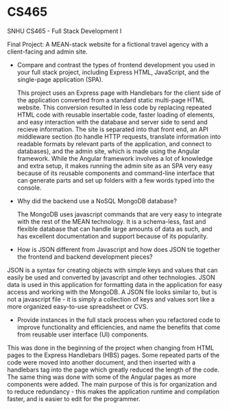 # CS465
SNHU CS465 - Full Stack Development I

Final Project: A MEAN-stack website for a fictional travel agency with a client-facing and admin site.

- Compare and contrast the types of frontend development you used in your full stack project, including Express HTML, JavaScript, and the single-page application (SPA).

  This project uses an Express page with Handlebars for the client side of the application converted from a standard static multi-page HTML website. This conversion resulted in less code by replacing repeated HTML code with reusable insertable code, faster loading of elements, and easy interaction with the database and server side to send and recieve information. The site is separated into that front end, an API middleware section (to handle HTTP requests, translate information into readable formats by relevant parts of the application, and connect to databases), and the admin site, which is made using the Angular framework. While the Angular framework involves a lot of knowledge and extra setup, it makes running the admin site as an SPA very easy because of its reusable components and command-line interface that can generate parts and set up folders with a few words typed into the console.

- Why did the backend use a NoSQL MongoDB database?

  The MongoDB uses javascript commands that are very easy to integrate with the rest of the MEAN technology. It is a schema-less, fast and flexible database that can handle large amounts of data as such, and has excellent documentation and support because of its popularity.

- How is JSON different from Javascript and how does JSON tie together the frontend and backend development pieces?

JSON is a syntax for creating objects with simple keys and values that can easily be used and converted by javascript and other technologies. JSON data is used in this application for formatting data in the application for easy access and working with the MongoDB. A JSON file looks similar to, but is not a javascript file - it is simply a collection of keys and values sort like a more organized easy-to-use spreadsheet or CVS.

- Provide instances in the full stack process when you refactored code to improve functionality and efficiencies, and name the benefits that come from reusable user interface (UI) components.

This was done in the beginning of the project when changing from HTML pages to the Express Handlebars (HBS) pages. Some repeated parts of the code were moved into another document, and then inserted with a handlebars tag into the page which greatly reduced the length of the code. The same thing was done with some of the Angular pages as more components were added. The main purpose of this is for organization and to reduce redundancy - this makes the application runtime and compilation faster, and is easier to edit for the programmer.

